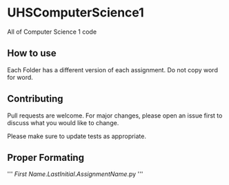 # UHSComputerScience1
All of Computer Science 1 code

## How to use
Each Folder has a different version of each assignment.
Do not copy word for word.
 
## Contributing
Pull requests are welcome. For major changes, please open an issue first to discuss what you would like to change.

Please make sure to update tests as appropriate.

## Proper Formating 
'''
*First Name*.*LastInitial*.*AssignmentName*.py
'''
